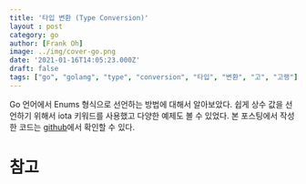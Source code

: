 ```yaml
---
title: '타입 변환 (Type Conversion)'
layout : post
category: go
author: [Frank Oh]
image: ../img/cover-go.png
date: '2021-01-16T14:05:23.000Z'
draft: false
tags: ["go", "golang", "type", "conversion", "타입", "변환", "고", "고랭"]
---
```



Go 언어에서 Enums 형식으로 선언하는 방법에 대해서 알아보았다. 쉽게 상수 값을 선언하기 위해서 iota 키워드를 사용했고 다양한 예제도 볼 수 있었다. 본 포스팅에서 작성한 코드는 [github](https://github.com/kenshin579/tutorials-go/tree/master/go-enums-iota)에서 확인할 수 있다.

# 참고
